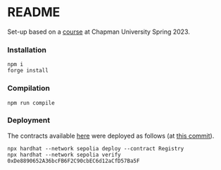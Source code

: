 # README

Set-up based on a [course](https://github.com/alexhkurz/introduction-to-smart-contracts) at Chapman University Spring 2023.

### Installation

```
npm i 
forge install
```

### Compilation

```
npm run compile
```

### Deployment

The contracts available [here](https://sepolia.etherscan.io/address/0xDe8890652A36bcFB6F2C90cbEC6d12aCfD57Ba5F#code) were deployed as follows (at [this commit](https://github.com/alexhkurz/blockchain-voting-mechanism/tree/346b2ec0030367c53b914d8b7a27342d9563c6ee)).

```
npx hardhat --network sepolia deploy --contract Registry
npx hardhat --network sepolia verify 0xDe8890652A36bcFB6F2C90cbEC6d12aCfD57Ba5F
```
